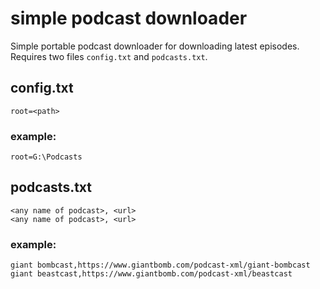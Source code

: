 # simple podcast downloader

Simple portable podcast downloader for downloading latest episodes. Requires two files `config.txt` and `podcasts.txt`.

## config.txt
```
root=<path>
```

### example:
```
root=G:\Podcasts
```

## podcasts.txt
```
<any name of podcast>, <url>
<any name of podcast>, <url>
```

### example:

```
giant bombcast,https://www.giantbomb.com/podcast-xml/giant-bombcast
giant beastcast,https://www.giantbomb.com/podcast-xml/beastcast
```


